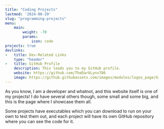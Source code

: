 ```yaml
---
title: "Coding Projects"
lastmod: '2024-08-29'
slug: "programming-projects"
menu:
    main:
        weight: -70
        params: 
            icon: code
projects: true
devlinks:
-   title: Dev-Related Links
    type: "header"
-   title: GitHub Profile
    description: This leads you to my GitHub profile.
    website: https://github.com/TheDarkLynx786
    image: https://github.githubassets.com/images/modules/logos_page/GitHub-Mark.png
---
```


As you know, I am a developer and whatnot, and this website itself is one of my projects! I do have several others though, some small and some big, and this is the page where I showcase them all.

Some projects have executables which you can download to run on your own to test them out, and each project will have its own GitHub repository where you can see the code for it. 